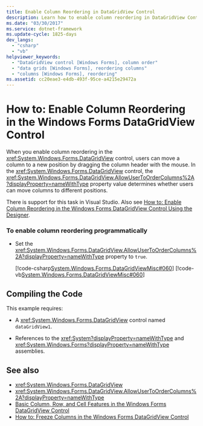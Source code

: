 ```yaml
---
title: Enable Column Reordering in DataGridView Control
description: Learn how to enable column reordering in DataGridView Control so that users can drag columns to new positions.
ms.date: "03/30/2017"
ms.service: dotnet-framework
ms.update-cycle: 1825-days
dev_langs:
  - "csharp"
  - "vb"
helpviewer_keywords:
  - "DataGridView control [Windows Forms], column order"
  - "data grids [Windows Forms], reordering columns"
  - "columns [Windows Forms], reordering"
ms.assetid: cc20eae3-e4db-493f-95ce-a4215e29472a
---
```

# How to: Enable Column Reordering in the Windows Forms DataGridView Control

When you enable column reordering in the <xref:System.Windows.Forms.DataGridView> control, users can move a column to a new position by dragging the column header with the mouse. In the <xref:System.Windows.Forms.DataGridView> control, the <xref:System.Windows.Forms.DataGridView.AllowUserToOrderColumns%2A?displayProperty=nameWithType> property value determines whether users can move columns to different positions.

There is support for this task in Visual Studio.  Also see [How to: Enable Column Reordering in the Windows Forms DataGridView Control Using the Designer](enable-column-reordering-in-the-datagrid-using-the-designer.md).

### To enable column reordering programmatically

- Set the <xref:System.Windows.Forms.DataGridView.AllowUserToOrderColumns%2A?displayProperty=nameWithType> property to `true`.

     [!code-csharp[System.Windows.Forms.DataGridViewMisc#060](~/samples/snippets/csharp/VS_Snippets_Winforms/System.Windows.Forms.DataGridViewMisc/CS/datagridviewmisc.cs#060)]
     [!code-vb[System.Windows.Forms.DataGridViewMisc#060](~/samples/snippets/visualbasic/VS_Snippets_Winforms/System.Windows.Forms.DataGridViewMisc/VB/datagridviewmisc.vb#060)]

## Compiling the Code

This example requires:

- A <xref:System.Windows.Forms.DataGridView> control named `dataGridView1`.

- References to the <xref:System?displayProperty=nameWithType> and <xref:System.Windows.Forms?displayProperty=nameWithType> assemblies.

## See also

- <xref:System.Windows.Forms.DataGridView>
- <xref:System.Windows.Forms.DataGridView.AllowUserToOrderColumns%2A?displayProperty=nameWithType>
- [Basic Column, Row, and Cell Features in the Windows Forms DataGridView Control](basic-column-row-and-cell-features-wf-datagridview-control.md)
- [How to: Freeze Columns in the Windows Forms DataGridView Control](how-to-freeze-columns-in-the-windows-forms-datagridview-control.md)

